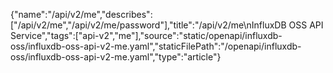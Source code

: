 {"name":"/api/v2/me","describes":["/api/v2/me","/api/v2/me/password"],"title":"/api/v2/me\nInfluxDB OSS API Service","tags":["api-v2","me"],"source":"static/openapi/influxdb-oss/influxdb-oss-api-v2-me.yaml","staticFilePath":"/openapi/influxdb-oss/influxdb-oss-api-v2-me.yaml","type":"article"}

